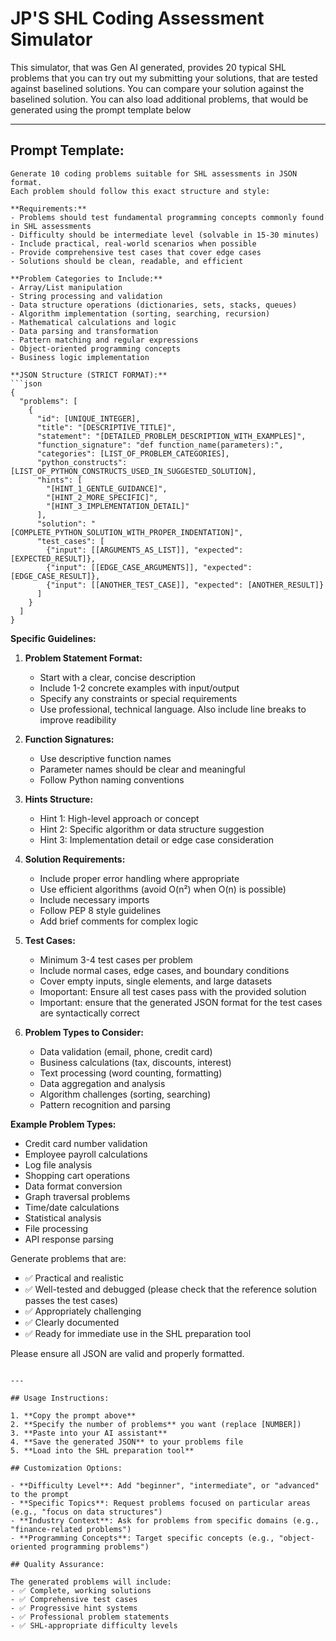 # JP'S SHL Coding Assessment Simulator

This simulator, that was Gen AI generated, provides 20 typical SHL problems that you can try out my submitting your solutions, that are tested against baselined solutions. You can compare your solution against the baselined solution. You can also load additional problems, that would be generated using the prompt template below

---

## Prompt Template:

```
Generate 10 coding problems suitable for SHL assessments in JSON format. 
Each problem should follow this exact structure and style:

**Requirements:**
- Problems should test fundamental programming concepts commonly found in SHL assessments
- Difficulty should be intermediate level (solvable in 15-30 minutes)
- Include practical, real-world scenarios when possible
- Provide comprehensive test cases that cover edge cases
- Solutions should be clean, readable, and efficient

**Problem Categories to Include:**
- Array/List manipulation
- String processing and validation
- Data structure operations (dictionaries, sets, stacks, queues)
- Algorithm implementation (sorting, searching, recursion)
- Mathematical calculations and logic
- Data parsing and transformation
- Pattern matching and regular expressions
- Object-oriented programming concepts
- Business logic implementation

**JSON Structure (STRICT FORMAT):**
```json
{
  "problems": [
    {
      "id": [UNIQUE_INTEGER],
      "title": "[DESCRIPTIVE_TITLE]",
      "statement": "[DETAILED_PROBLEM_DESCRIPTION_WITH_EXAMPLES]",
      "function_signature": "def function_name(parameters):",
      "categories": [LIST_OF_PROBLEM_CATEGORIES],
      "python_constructs": [LIST_OF_PYTHON_CONSTRUCTS_USED_IN_SUGGESTED_SOLUTION],
      "hints": [
        "[HINT_1_GENTLE_GUIDANCE]",
        "[HINT_2_MORE_SPECIFIC]",
        "[HINT_3_IMPLEMENTATION_DETAIL]"
      ],
      "solution": "[COMPLETE_PYTHON_SOLUTION_WITH_PROPER_INDENTATION]",
      "test_cases": [
        {"input": [[ARGUMENTS_AS_LIST]], "expected": [EXPECTED_RESULT]},
        {"input": [[EDGE_CASE_ARGUMENTS]], "expected": [EDGE_CASE_RESULT]},
        {"input": [[ANOTHER_TEST_CASE]], "expected": [ANOTHER_RESULT]}
      ]
    }
  ]
}
```

**Specific Guidelines:**

1. **Problem Statement Format:**
   - Start with a clear, concise description
   - Include 1-2 concrete examples with input/output
   - Specify any constraints or special requirements
   - Use professional, technical language. Also include line breaks to improve readibility

2. **Function Signatures:**
   - Use descriptive function names
   - Parameter names should be clear and meaningful
   - Follow Python naming conventions

3. **Hints Structure:**
   - Hint 1: High-level approach or concept
   - Hint 2: Specific algorithm or data structure suggestion
   - Hint 3: Implementation detail or edge case consideration

4. **Solution Requirements:**
   - Include proper error handling where appropriate
   - Use efficient algorithms (avoid O(n²) when O(n) is possible)
   - Include necessary imports
   - Follow PEP 8 style guidelines
   - Add brief comments for complex logic

5. **Test Cases:**
   - Minimum 3-4 test cases per problem
   - Include normal cases, edge cases, and boundary conditions
   - Cover empty inputs, single elements, and large datasets
   - Imoportant: Ensure all test cases pass with the provided solution
   - Important: ensure that the generated JSON format for the test cases are syntactically correct

6. **Problem Types to Consider:**
   - Data validation (email, phone, credit card)
   - Business calculations (tax, discounts, interest)
   - Text processing (word counting, formatting)
   - Data aggregation and analysis
   - Algorithm challenges (sorting, searching)
   - Pattern recognition and parsing

**Example Problem Types:**
- Credit card number validation
- Employee payroll calculations
- Log file analysis
- Shopping cart operations
- Data format conversion
- Graph traversal problems
- Time/date calculations
- Statistical analysis
- File processing
- API response parsing

Generate problems that are:
- ✅ Practical and realistic
- ✅ Well-tested and debugged (please check that the reference solution passes the test cases)
- ✅ Appropriately challenging
- ✅ Clearly documented
- ✅ Ready for immediate use in the SHL preparation tool

Please ensure all JSON are valid and properly formatted.
```

---

## Usage Instructions:

1. **Copy the prompt above**
2. **Specify the number of problems** you want (replace [NUMBER])
3. **Paste into your AI assistant**
4. **Save the generated JSON** to your problems file
5. **Load into the SHL preparation tool**

## Customization Options:

- **Difficulty Level**: Add "beginner", "intermediate", or "advanced" to the prompt
- **Specific Topics**: Request problems focused on particular areas (e.g., "focus on data structures")
- **Industry Context**: Ask for problems from specific domains (e.g., "finance-related problems")
- **Programming Concepts**: Target specific concepts (e.g., "object-oriented programming problems")

## Quality Assurance:

The generated problems will include:
- ✅ Complete, working solutions
- ✅ Comprehensive test cases
- ✅ Progressive hint systems
- ✅ Professional problem statements
- ✅ SHL-appropriate difficulty levels